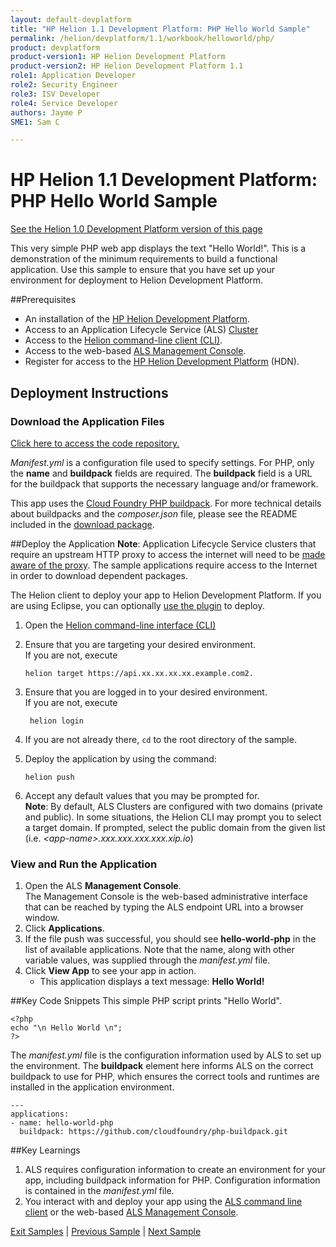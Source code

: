 ```yaml
---
layout: default-devplatform
title: "HP Helion 1.1 Development Platform: PHP Hello World Sample"
permalink: /helion/devplatform/1.1/workbook/helloworld/php/
product: devplatform
product-version1: HP Helion Development Platform
product-version2: HP Helion Development Platform 1.1
role1: Application Developer
role2: Security Engineer
role3: ISV Developer 
role4: Service Developer
authors: Jayme P
SME1: Sam C

---
```

<!--PUBLISHED-->
# HP Helion 1.1 Development Platform: PHP Hello World Sample
[See the Helion 1.0 Development Platform version of this page](/helion/devplatform/workbook/helloworld/php/)

This very simple PHP web app displays the text "Hello World!". This is a demonstration of the minimum requirements to build a functional application. Use this sample to ensure that you have set up your environment for deployment to Helion Development Platform.

##Prerequisites
- An installation of the [HP Helion Development Platform](/helion/devplatform/1.1/install/).
- Access to an Application Lifecycle Service (ALS) [Cluster](/helion/devplatform/1.1/als/admin/cluster/)
- Access to the [Helion command-line client (CLI)](/helion/devplatform/1.1/als/user/client/).
- Access to the web-based [ALS Management Console](/helion/devplatform/1.1/als/user/console/).
- Register for access to the [HP Helion Development Platform](https://helion.hpwsportal.com/catalog.html#/Home/Show) (HDN).

<!--
## One-button Deployment to HP Helion
You can deploy this app automatically with the button below or with the manual 
instructions further down. But before you push the button, ensure that you have taken care of the [prerequisites](#prereq).

<a href="https://deploynow.hpcloud.com/?repoUrl=https://github.com/HelionDevPlatform/helion-hello-world-php"><img src="media/deploynow.png"/></a>
-->
## Deployment Instructions

### Download the Application Files
[Click here to access the code repository.](https://github.com/HelionDevPlatform/helion-hello-world-php)

*Manifest.yml* is a configuration file used to specify settings. For PHP, only the **name** and **buildpack** fields are required. The **buildpack** field is a URL for the buildpack that supports the necessary language and/or framework.

This app uses the [Cloud Foundry PHP buildpack](https://github.com/cloudfoundry/php-buildpack). For more technical details about buildpacks and the *composer.json* file, please see the README included in the [download package](https://github.com/HelionDevPlatform/helion-rabbitmq-php/).

##Deploy the Application
**Note**: Application Lifecycle Service clusters that require an upstream HTTP proxy to access the internet will need to be [made aware of the proxy](/helion/devplatform/1.1/als/admin/server/configuration/#staging-cache-app-http-proxy). The sample applications require access to the Internet in order to download dependent packages. 

The Helion client to deploy your app to Helion Development Platform.  If you are using Eclipse, you can optionally [use the plugin](/helion/devplatform/1.1/eclipse/) to deploy.

1.	Open the [Helion command-line interface (CLI)](/helion/devplatform/1.1/als/user/reference/client-ref/)
3.	Ensure that you are targeting your desired environment.  <br /> If you are not, execute
	
		helion target https://api.xx.xx.xx.xx.example.com2.	


1. Ensure that you are logged in to your desired environment.  <br />If you are not, execute
	
		helion login
	
4.	If you are not already there, `cd` to the root directory of the sample.
5.	Deploy the application by using the command:
	
		helion push 


1. Accept any default values that you may be prompted for. <br />**Note**: By default, ALS Clusters are configured with two domains (private and public).  In some situations, the Helion CLI may prompt you to select a target domain.  If prompted, select the public domain from the given list (i.e. *&#60;app-name>.xxx.xxx.xxx.xxx.xip.io*)

### View and Run the Application
1.	Open the ALS **Management Console**. <br /> The Management Console is the web-based administrative interface that can be reached by typing the ALS endpoint URL into a browser window.
2.	Click **Applications**.
3.	If the file push was successful, you should see **hello-world-php** in the list of available applications. Note that the name, along with other variable values, was supplied through the *manifest.yml* file.
5.	Click **View App** to see your app in action.
	- This application displays a text message: **Hello World!**

##Key Code Snippets
This simple PHP script prints "Hello World".
	
	<?php
	echo "\n Hello World \n";
	?>

The *manifest.yml* file is the configuration information used by ALS to set up the environment. The **buildpack** element here informs ALS on the correct buildpack to use for PHP, which ensures the correct tools and runtimes are installed in the application environment.

	---
	applications:
	- name: hello-world-php  
	  buildpack: https://github.com/cloudfoundry/php-buildpack.git

##Key Learnings
1. ALS requires configuration information to create an environment for your app, including buildpack information for PHP. Configuration information is contained in the *manifest.yml* file.
2. You interact with and deploy your app using the [ALS command line client](/helion/devplatform/1.1/als/user/reference/client-ref/) or the web-based [ALS Management Console](/helion/devplatform/1.1/als/user/console/).

[Exit Samples](/helion/devplatform/1.1/appdev) | [Previous Sample](/helion/devplatform/1.1/workbook/messaging/php/) | [Next Sample](/helion/devplatform/1.1/workbook/database/php/)
